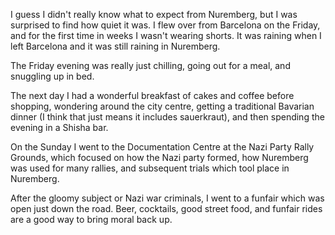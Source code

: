 <!--moml:meta
Title: 2018 Nuremberg
Date: 2018-09-01
Hero: nazi-party-rally-grounds
Intro: A long weekend in the beautifully quaint city of Nuremberg, Germany.
-->

I guess I didn't really know what to expect from Nuremberg, but I was surprised to find how quiet it was. I flew over from Barcelona on the Friday, and for the first time in weeks I wasn't wearing shorts. It was raining when I left Barcelona and it was still raining in Nuremberg.

The Friday evening was really just chilling, going out for a meal, and snuggling up in bed.

The next day I had a wonderful breakfast of cakes and coffee before shopping, wondering around the city centre, getting a traditional Bavarian dinner (I think that just means it includes sauerkraut), and then spending the evening in a Shisha bar.

<gallery>
    <gallery-photo path="river-in-the-day"></gallery-photo>
    <gallery-photo path="coffee-and-cakes"></gallery-photo>
    <gallery-photo path="interesting-water-fountain"></gallery-photo>
    <gallery-photo path="city-centre"></gallery-photo>
    <gallery-photo path="river-in-the-evening"></gallery-photo>
</gallery>

On the Sunday I went to the Documentation Centre at the Nazi Party Rally Grounds, which focused on how the Nazi party formed, how Nuremberg was used for many rallies, and subsequent trials which tool place in Nuremberg.

After the gloomy subject or Nazi war criminals, I went to a funfair which was open just down the road. Beer, cocktails, good street food, and funfair rides are a good way to bring moral back up.

<gallery>
    <gallery-photo path="funfair-freddys-circus"></gallery-photo>
</gallery>
